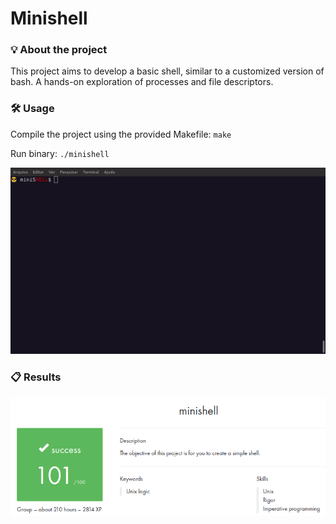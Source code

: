# Minishell

### 💡 About the project

This project aims to develop a basic shell, similar to a customized version of bash. A hands-on exploration of processes and file descriptors.

### 🛠️ Usage

Compile the project using the provided Makefile: ```make```

Run binary: ```./minishell```

![minishell.gif](minishell.gif)

### 📋 Results

![minishell_img.png](minishell_img.png)
